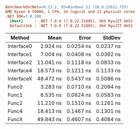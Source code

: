 ``` ini

BenchmarkDotNet=v0.13.2, OS=Windows 11 (10.0.22621.755)
AMD Ryzen 9 5900X, 1 CPU, 24 logical and 12 physical cores
.NET SDK=7.0.100
  [Host]     : .NET 7.0.0 (7.0.22.51805), X64 RyuJIT AVX2
  DefaultJob : .NET 7.0.0 (7.0.22.51805), X64 RyuJIT AVX2


```
|     Method |      Mean |     Error |    StdDev |
|----------- |----------:|----------:|----------:|
| Interface0 |  2.924 ns | 0.0254 ns | 0.0237 ns |
| Interface1 |  7.004 ns | 0.0408 ns | 0.0362 ns |
| Interface2 | 11.041 ns | 0.1118 ns | 0.0933 ns |
| Interface4 | 18.573 ns | 0.1211 ns | 0.1133 ns |
| InterfaceX | 48.472 ns | 0.5437 ns | 0.5086 ns |
|      Func0 |  3.283 ns | 0.0710 ns | 0.2094 ns |
|      Func1 |  6.535 ns | 0.0624 ns | 0.0583 ns |
|      Func2 | 11.210 ns | 0.1510 ns | 0.1261 ns |
|      Func4 | 18.413 ns | 0.1467 ns | 0.1301 ns |
|      FuncX | 49.843 ns | 0.4607 ns | 0.4084 ns |
